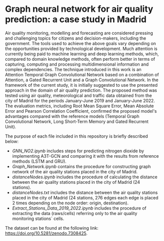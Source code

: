 # Graph neural network for air quality prediction: a case study in Madrid

Air quality monitoring, modelling and forecasting are considered pressing and challenging topics for citizens and decision-makers, including the government. The tools used to achieve the above goals vary depending on the opportunities provided by technological development. Much attention is currently being paid to machine learning and deep learning methods, which, compared to domain knowledge methods, often perform better in terms of capturing, computing and processing multidimensional information and complex dependencies. The technique introduced in this work is an Attention Temporal Graph Convolutional Network based on a combination of Attention, a Gated Recurrent Unit and a Graph Convolutional Network. In the framework of the current study, it is initially suggested to use the presented approach in the domain of air quality prediction. The proposed method was tested using air quality, meteorological and traffic data obtained from the city of Madrid for the periods January-June 2019 and January-June 2022. The evaluation metrics, including Root Mean Square Error, Mean Absolute Error and Pearson Correlation Coefficient, confirmed the proposed model's advantages compared with the reference models (Temporal Graph Convolutional Network, Long Short-Term Memory and Gated Recurrent Unit).


The purpose of each file included in this repository is briefly described below:

- _GNN_NO2.ipynb_ includes steps for predicting nitrogen dioxide by implementing A3T-GCN and comparing it with the results from reference methods (LSTM and GRU).
- _Graph_Network.ipynb_ contains the procedure for constructing graph network of the air quality stations placed in the city of Madrid.
- _distanceNodes.ipynb_ includes the procedure of calculating the distance between the air quality stations placed in the city of Madrid (24 stations).
- _distanceNodes.txt_ includes the distance between the air quality stations placed in the city of Madrid (24 stations, 276 edges each edge is placed 2 times depending on the node order: origin, destination).
- _Extract_Stations_Data_2019_2022.ipynb_ includes the procedure of extracting the data (raws/cells) referring only to the air quality monitoring stations´ cells. 


The dataset can be found at the following link: https://doi.org/10.5281/zenodo.7308425.


